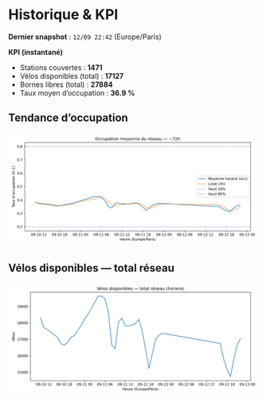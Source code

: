 # Historique & KPI

**Dernier snapshot** : `12/09 22:42` (Europe/Paris)

**KPI (instantané)**

- Stations couvertes : **1471**
- Vélos disponibles (total) : **17127**
- Bornes libres (total) : **27884**
- Taux moyen d’occupation : **36.9 %**

## Tendance d’occupation

![Mean occupancy](assets/figs/occupancy_last72h.png)

## Vélos disponibles — total réseau

![Bikes total](assets/figs/bikes_total_last72h.png)
